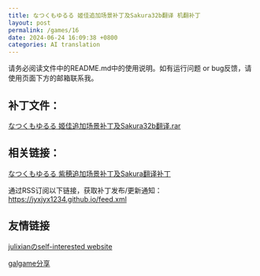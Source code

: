 ```yaml
---
title: なつくもゆるる 姬佳追加场景补丁及Sakura32b翻译 机翻补丁
layout: post
permalink: /games/16
date: 2024-06-24 16:09:38 +0800
categories: AI translation
---
```



请务必阅读文件中的README.md中的使用说明。如有运行问题 or bug反馈，请使用页面下方的邮箱联系我。

## 补丁文件：

[なつくもゆるる 姬佳追加场景补丁及Sakura32b翻译.rar](../resources/%E3%81%AA%E3%81%A4%E3%81%8F%E3%82%82%E3%82%86%E3%82%8B%E3%82%8B%20%E5%A7%AC%E4%BD%B3%E8%BF%BD%E5%8A%A0%E5%9C%BA%E6%99%AF%E8%A1%A5%E4%B8%81%E5%8F%8ASakura32b%E7%BF%BB%E8%AF%91.rar)

 

## 相关链接：

[なつくもゆるる 紫穂追加场景补丁及Sakura翻译补丁](../games/7)

 

通过RSS订阅以下链接，获取补丁发布/更新通知：https://jyxjyx1234.github.io/feed.xml

## 友情链接

[julixianのself-interested website](https://julixian-siw.worldsystem.top/) 

[galgame分享](https://t.me/galgpt)